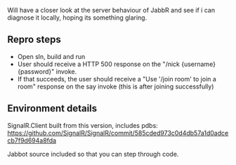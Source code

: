 Will have a closer look at the server behaviour of JabbR and see if i can diagnose it locally, hoping its something glaring.

## Repro steps

- Open sln, build and run
- User should receive a HTTP 500 response on the "/nick {username} {password}" invoke.
- If that succeeds, the user should receive a "Use '/join room' to join a room" response on the say invoke (this is after joining successfully)

## Environment details

SignalR.Client built from this version, includes pdbs: https://github.com/SignalR/SignalR/commit/585cded973c0d4db57a1d0adcecb7f9d694a8fda

Jabbot source included so that you can step through code.

